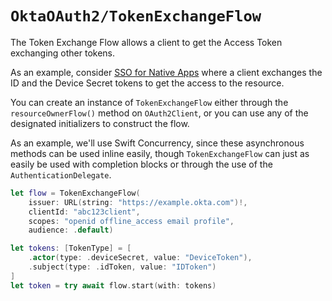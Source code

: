 # ``OktaOAuth2/TokenExchangeFlow``

The Token Exchange Flow allows a client to get the Access Token exchanging other tokens. 

As an example, consider [SSO for Native Apps](https://developer.okta.com/docs/guides/configure-native-sso/main/#native-sso-flow) where a client exchanges the ID and the Device Secret tokens to get the access to the resource.

You can create an instance of  ``TokenExchangeFlow`` either through the `resourceOwnerFlow()` method on `OAuth2Client`, or you can use any of the designated initializers to construct the flow.

As an example, we'll use Swift Concurrency, since these asynchronous methods can be used inline easily, though ``TokenExchangeFlow`` can just as easily be used with completion blocks or through the use of the `AuthenticationDelegate`.

```swift
let flow = TokenExchangeFlow(
    issuer: URL(string: "https://example.okta.com")!,
    clientId: "abc123client",
    scopes: "openid offline_access email profile",
    audience: .default)

let tokens: [TokenType] = [
    .actor(type: .deviceSecret, value: "DeviceToken"),
    .subject(type: .idToken, value: "IDToken")
]
let token = try await flow.start(with: tokens)
```
